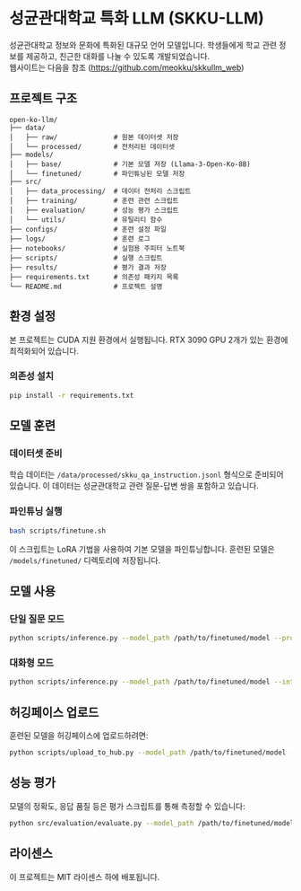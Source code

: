 # 성균관대학교 특화 LLM (SKKU-LLM)

성균관대학교 정보와 문화에 특화된 대규모 언어 모델입니다. 학생들에게 학교 관련 정보를 제공하고, 친근한 대화를 나눌 수 있도록 개발되었습니다.  
웹사이트는 다음을 참조 (https://github.com/meokku/skkullm_web)  

## 프로젝트 구조

```
open-ko-llm/
├── data/
│   ├── raw/              # 원본 데이터셋 저장
│   └── processed/        # 전처리된 데이터셋
├── models/
│   ├── base/             # 기본 모델 저장 (Llama-3-Open-Ko-8B)
│   └── finetuned/        # 파인튜닝된 모델 저장
├── src/
│   ├── data_processing/  # 데이터 전처리 스크립트
│   ├── training/         # 훈련 관련 스크립트
│   ├── evaluation/       # 성능 평가 스크립트
│   └── utils/            # 유틸리티 함수
├── configs/              # 훈련 설정 파일
├── logs/                 # 훈련 로그
├── notebooks/            # 실험용 주피터 노트북
├── scripts/              # 실행 스크립트
├── results/              # 평가 결과 저장
├── requirements.txt      # 의존성 패키지 목록
└── README.md             # 프로젝트 설명
```

## 환경 설정

본 프로젝트는 CUDA 지원 환경에서 실행됩니다. RTX 3090 GPU 2개가 있는 환경에 최적화되어 있습니다.

### 의존성 설치

```bash
pip install -r requirements.txt
```

## 모델 훈련

### 데이터셋 준비

학습 데이터는 `/data/processed/skku_qa_instruction.jsonl` 형식으로 준비되어 있습니다. 이 데이터는 성균관대학교 관련 질문-답변 쌍을 포함하고 있습니다.

### 파인튜닝 실행

```bash
bash scripts/finetune.sh
```

이 스크립트는 LoRA 기법을 사용하여 기본 모델을 파인튜닝합니다. 훈련된 모델은 `/models/finetuned/` 디렉토리에 저장됩니다.

## 모델 사용

### 단일 질문 모드

```bash
python scripts/inference.py --model_path /path/to/finetuned/model --prompt "성균관대학교 도서관은 어디에 있나요?"
```

### 대화형 모드

```bash
python scripts/inference.py --model_path /path/to/finetuned/model --interactive
```

## 허깅페이스 업로드

훈련된 모델을 허깅페이스에 업로드하려면:

```bash
python scripts/upload_to_hub.py --model_path /path/to/finetuned/model --repo_name skku/skku-llm
```

## 성능 평가

모델의 정확도, 응답 품질 등은 평가 스크립트를 통해 측정할 수 있습니다:

```bash
python src/evaluation/evaluate.py --model_path /path/to/finetuned/model
```

## 라이센스

이 프로젝트는 MIT 라이센스 하에 배포됩니다.
